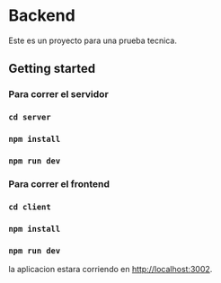 # Backend 

Este es un proyecto para una prueba tecnica. 


## Getting started

### Para correr el servidor
### `cd server`
### `npm install`
### `npm run dev`



### Para correr el frontend
### `cd client`
### `npm install`
### `npm run dev`

la aplicacion estara corriendo en [http://localhost:3002](http://localhost:3002).